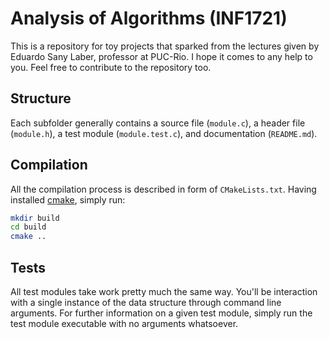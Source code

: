 # Analysis of Algorithms (INF1721)

This is a repository for toy projects that sparked from the lectures given by Eduardo Sany Laber, professor at PUC-Rio. I hope it comes to any help to you. Feel free to contribute to the repository too.

## Structure

Each subfolder generally contains a source file (`module.c`), a header file (`module.h`), a test module (`module.test.c`), and documentation (`README.md`).

## Compilation

All the compilation process is described in form of `CMakeLists.txt`. Having installed [cmake](https://cmake.org/), simply run:

```bash
mkdir build
cd build
cmake ..
```

## Tests

All test modules take work pretty much the same way. You'll be interaction with a single instance of the data structure through command line arguments. For further information on a given test module, simply run the test module executable with no arguments whatsoever.